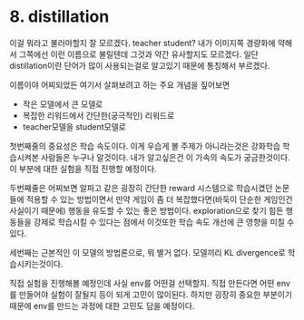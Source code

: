 # 8. distillation

이걸 뭐라고 불러야할지 잘 모르겠다. teacher student? 내가 이미지쪽 경량화에 약해서 그쪽에선 이런 이름으로 불릴텐데 그것과 약간 유사할지도 모르겠다. 일단 distillation이란 단어가 많이 사용되는걸로 알고있기 때문에 통칭해서 부르겠다.

이름이야 어찌되었든 여기서 살펴보려고 하는 주요 개념을 짚어보면
- 작은 모델에서 큰 모델로
- 복잡한 리워드에서 간단한(궁극적인) 리워드로
- teacher모델을 student모델로

첫번째줄의 중요성은 학습 속도이다. 이게 우습게 볼 주제가 아니라는것은 강화학습 학습시켜본 사람들은 누구나 알것이다. 내가 알고싶은건 이 가속의 속도가 궁금한것이다. 이 부분에 대한 실험을 직접 진행할 예정이다.

두번째줄은 어찌보면 알파고 같은 굉장히 간단한 reward 시스템으로 학습시켰던 논문들에 적용할 수 있는 방법이면서 만약 게임이 좀 더 복잡했다면(바둑이 단순한 게임인건 사실이기 때문에) 행동을 유도할 수 있는 좋은 방법이다. exploration으로 찾기 힘든 행동들을 강제로 학습시킬 수 있다는 점에서 이것또한 학습 속도 개선에 큰 영향을 미칠 수 있다.

세번째는 근본적인 이 모델의 방법론으로, 뭐 별거 없다. 모델끼리 KL divergence로 학습시키는것이다.

직접 실험을 진행해볼 예정인데 사실 env를 어떤걸 선택할지. 직접 만든다면 어떤 env를 만들어야 실험이 잘될지 등이 되게 고민이 많이된다. 하지만 굉장히 중요한 부분이기 때문에 env를 만드는 과정에 대한 고민도 담을 예정이다.